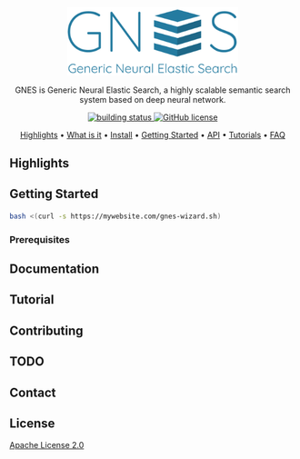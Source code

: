 <p align="center">
    <img src=".github/gnes-logo-tight.png?raw=true" width="300" alt="GNES">
</p>

<p align="center">GNES is Generic Neural Elastic Search, a highly scalable semantic search system based on deep neural network.</p>

<p align="center">
<a href="#">
    <img src="http://badge.orange-ci.oa.com/ai-innersource/nes.svg" alt="building status">
</a>
<a href="https://github.com/hanxiao/bert-as-service/blob/master/LICENSE">
    <img src="https://img.shields.io/github/license/tensorflow/tensorflow.svg"
         alt="GitHub license">
</a>
</p>

<p align="center">
  <a href="#highlights">Highlights</a> •
  <a href="#what-is-it">What is it</a> •
  <a href="#install">Install</a> •
  <a href="#getting-started">Getting Started</a> •
  <a href="#server-and-client-api">API</a> •
  <a href="#book-tutorial">Tutorials</a> •
  <a href="#speech_balloon-faq">FAQ</a>  
</p>



## Highlights

## Getting Started

```bash
bash <(curl -s https://mywebsite.com/gnes-wizard.sh)
```

### Prerequisites

## Documentation

## Tutorial

## Contributing

## TODO

## Contact

## License 

[Apache License 2.0](./LICENSE)